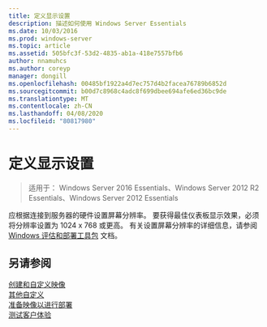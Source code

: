 ```yaml
---
title: 定义显示设置
description: 描述如何使用 Windows Server Essentials
ms.date: 10/03/2016
ms.prod: windows-server
ms.topic: article
ms.assetid: 505bfc3f-53d2-4835-ab1a-418e7557bfb6
author: nnamuhcs
ms.author: coreyp
manager: dongill
ms.openlocfilehash: 00485bf1922a4d7ec757d4b2facea76789b6852d
ms.sourcegitcommit: b00d7c8968c4adc8f699dbee694afe6ed36bc9de
ms.translationtype: MT
ms.contentlocale: zh-CN
ms.lasthandoff: 04/08/2020
ms.locfileid: "80817980"
---
```

# <a name="define-display-settings"></a>定义显示设置

>适用于： Windows Server 2016 Essentials、Windows Server 2012 R2 Essentials、Windows Server 2012 Essentials

应根据连接到服务器的硬件设置屏幕分辨率。 要获得最佳仪表板显示效果，必须将分辨率设置为 1024 x 768 或更高。 有关设置屏幕分辨率的详细信息，请参阅 [Windows 评估和部署工具包](https://go.microsoft.com/fwlink/?LinkId=248694) 文档。  
  
## <a name="see-also"></a>另请参阅  
 [创建和自定义映像](Creating-and-Customizing-the-Image.md)   
 [其他自定义](Additional-Customizations.md)   
 [准备映像以进行部署](Preparing-the-Image-for-Deployment.md)   
 [测试客户体验](Testing-the-Customer-Experience.md)